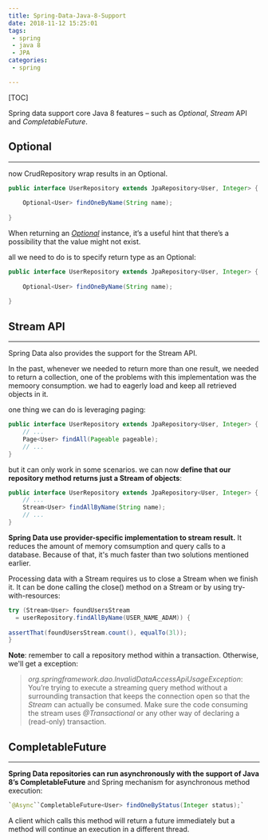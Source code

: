 ```yaml
---
title: Spring-Data-Java-8-Support
date: 2018-11-12 15:25:01
tags:
 - spring
 - java 8
 - JPA
categories:
 - spring

---
```


[TOC]

Spring data support core Java 8 features – such as *Optional*, *Stream* API and *CompletableFuture*.

<!--more-->

## Optional

---

now CrudRepository wrap results in an Optional.

```java
public interface UserRepository extends JpaRepository<User, Integer> {
     
    Optional<User> findOneByName(String name);
     
}
```

When returning an [*Optional*](https://www.baeldung.com/java-optional) instance, it’s a useful hint that there’s a possibility that the value might not exist. 

all we need to do is to specify return type as an Optional:

```java
public interface UserRepository extends JpaRepository<User, Integer> {
    
    Optional<User> findOneByName(String name);
    
}
```

## Stream API

---

Spring Data also provides the support for the Stream API.

In the past, whenever we needed to return more than one result, we needed to return a collection, one of the problems with this implementation was the memoory consumption. we had to eagerly load and keep all retrieved objects in it.

one thing we can do is leveraging paging:

```java
public interface UserRepository extends JpaRepository<User, Integer> {
    // ...
    Page<User> findAll(Pageable pageable);
    // ...
}
```

but it can only work in some scenarios. we can now **define that our repository method returns just a Stream of objects**:

```java
public interface UserRepository extends JpaRepository<User, Integer> {
    // ...
    Stream<User> findAllByName(String name);
    // ...
}
```

**Spring Data use provider-specific implementation to stream result.** It reduces the amount of memory comsumption and query calls to a database. Because of that, it's much faster than two solutions mentioned earlier.

Processing data with a Stream requires us to close a Stream when we finish it. It can be done calling the close() method on a Stream or by using try-with-resources:

```java
try (Stream<User> foundUsersStream 
  = userRepository.findAllByName(USER_NAME_ADAM)) {
  
assertThat(foundUsersStream.count(), equalTo(3l));
}
```

**Note**: remember to call a repository method within a transaction. Otherwise, we'll get a exception:

> *org.springframework.dao.InvalidDataAccessApiUsageException*: You’re trying to execute a streaming query method without a surrounding transaction that keeps the connection open so that the *Stream* can actually be consumed. Make sure the code consuming the stream uses *@Transactional* or any other way of declaring a (read-only) transaction.

## CompletableFuture

---

**Spring Data repositories can run asynchronously with the support of Java 8’s CompletableFuture** and Spring mechanism for asynchronous method execution:

```java
`@Async``CompletableFuture<User> findOneByStatus(Integer status);`
```

A client which calls this method will return a future immediately but a method will continue an execution in a different thread.